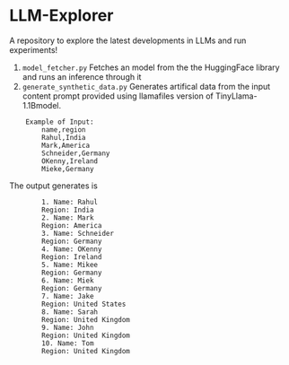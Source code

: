 # LLM-Explorer
A repository to explore the latest developments in LLMs and run experiments!

1. `model_fetcher.py`
Fetches an model from the the HuggingFace library and runs an inference through it
2. `generate_synthetic_data.py`
Generates artifical data from the input content prompt provided using llamafiles version of TinyLlama-1.1Bmodel.
```
    Example of Input:
        name,region
        Rahul,India
        Mark,America
        Schneider,Germany
        OKenny,Ireland
        Mieke,Germany
```  
The output generates is 
```  
        1. Name: Rahul
        Region: India
        2. Name: Mark
        Region: America
        3. Name: Schneider
        Region: Germany
        4. Name: OKenny
        Region: Ireland
        5. Name: Mikee
        Region: Germany
        6. Name: Miek
        Region: Germany
        7. Name: Jake
        Region: United States
        8. Name: Sarah
        Region: United Kingdom
        9. Name: John
        Region: United Kingdom
        10. Name: Tom
        Region: United Kingdom
```  
